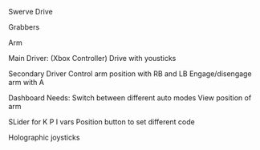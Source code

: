 Swerve Drive

Grabbers

Arm

Main Driver: (Xbox Controller)
Drive with yousticks

Secondary Driver
Control arm position with RB and LB
Engage/disengage arm with A



Dashboard Needs:
Switch between different auto modes
View position of arm

SLider for K P I vars
Position button to set different code

Holographic joysticks
